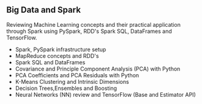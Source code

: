 ## Big Data and Spark

Reviewing Machine Learning concepts and their practical application through Spark using PySpark, RDD's Spark SQL, DataFrames and TensorFlow.

* Spark, PySpark infrastructure setup 
* MapReduce concepts and RDD's
* Spark SQL and DataFrames
* Covariance and Principle Component Analysis (PCA) with Python 
* PCA Coefficients and PCA Residuals with Python
* K-Means Clustering and Intrinsic Dimensions
* Decision Trees,Ensembles and Boosting
* Neural Networks (NN) review and TensorFlow (Base and Estimator API)
